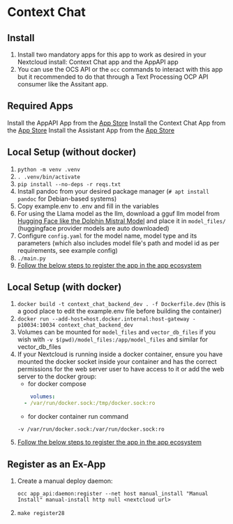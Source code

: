# Context Chat

## Install

1. Install two mandatory apps for this app to work as desired in your Nextcloud install: Context Chat app and the AppAPI app
2. You can use the OCS API or the `occ` commands to interact with this app but it recommended to do that through a Text Processing OCP API consumer like the Assitant app.

## Required Apps

Install the AppAPI App from the [App Store](https://apps.nextcloud.com/apps/app_api)
Install the Context Chat App from the [App Store](https://apps.nextcloud.com/apps/context_chat)
Install the Assistant App from the [App Store](https://apps.nextcloud.com/apps/assistant)

## Local Setup (without docker)

1. `python -m venv .venv`
2. `. .venv/bin/activate`
3. `pip install --no-deps -r reqs.txt`
4. Install pandoc from your desired package manager (`# apt install pandoc` for Debian-based systems)
5. Copy example.env to .env and fill in the variables
6. For using the Llama model as the llm, download a gguf llm model from [Hugging Face like the Dolphin Mistral Model](https://huggingface.co/TheBloke/dolphin-2.2.1-mistral-7B-GGUF/resolve/main/dolphin-2.2.1-mistral-7b.Q5_K_M.gguf) and place it in `model_files/` (huggingface provider models are auto downloaded)
7. Configure `config.yaml` for the model name, model type and its parameters (which also includes model file's path and model id as per requirements, see example config)
8. `./main.py`
9. [Follow the below steps to register the app in the app ecosystem](#register-as-an-ex-app)

## Local Setup (with docker)

1. `docker build -t context_chat_backend_dev . -f Dockerfile.dev` (this is a good place to edit the example.env file before building the container)
2. `docker run --add-host=host.docker.internal:host-gateway -p10034:10034 context_chat_backend_dev`
3. Volumes can be mounted for `model_files` and `vector_db_files` if you wish with `-v $(pwd)/model_files:/app/model_files` and similar for vector_db_files
3. If your Nextcloud is running inside a docker container, ensure you have mounted the docker socket inside your container and has the correct permissions for the web server user to have access to it or add the web server to the docker group:
	- for docker compose
	```yaml
	    volumes:
      - /var/run/docker.sock:/tmp/docker.sock:ro
	```
	- for docker container run command
	```
	-v /var/run/docker.sock:/var/run/docker.sock:ro
	```
4. [Follow the below steps to register the app in the app ecosystem](#register-as-an-ex-app)

## Register as an Ex-App

1. Create a manual deploy daemon:
	```
	occ app_api:daemon:register --net host manual_install "Manual Install" manual-install http null <nextcloud url>
	```
2. `make register28`

